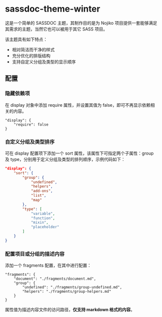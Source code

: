 # sassdoc-theme-winter

这是一个简单的 SASSDOC 主题，其制作目的是为 Nojiko 项目提供一套能够满足其需求的主题，当然它也可以被用于其它 SASS 项目。

该主题具有如下特点：

- 相对简洁而干净的样式
- 充分优化的排版结构
- 支持自定义分组及类型的显示顺序

## 配置

### 隐藏依赖项

在 display 对象中添加 require 属性，并设置其值为 false，即可不再显示依赖相关的内容。

```
"display": {
    "require": false
}
```

### 自定义分组及类型排序

可在 display 配置项下添加一个 sort 属性，该属性下可指定两个子属性：group 及 type，分别用于定义分组及类型的排列顺序，示例代码如下：

``` json
"display": {
    "sort": {
        "group": {
            "undefined",
            "helpers",
            "add-ons",
            "list",
            "map"
        },
        "type": [
            "variable",
            "function",
            "mixin",
            "placeholder"
        ]
    }
}
```

### 配置项目或分组的描述内容

添加一个 fragments 配置，在其中进行配置：

```
"fragments": {
    "document": "./fragments/document.md",
    "group": {
        "undefined": "./fragments/group-undefined.md",
        "helpers": "./fragments/group-helpers.md"
    }
}
```

属性值为描述内容文件的访问路径，**仅支持 markdown 格式的内容**。
